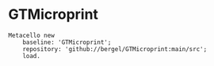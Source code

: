 # GTMicroprint

```
Metacello new
	baseline: 'GTMicroprint';
	repository: 'github://bergel/GTMicroprint:main/src';
	load.
 ```
